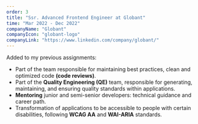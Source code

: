 ```yaml
---
order: 3
title: "Ssr. Advanced Frontend Engineer at Globant"
time: "Mar 2022 - Dec 2022"
companyName: "Globant"
companyIcon: "globant-logo"
companyLink: "https://www.linkedin.com/company/globant/"
---
```


Added to my previous assignments:

- Part of the team responsible for maintaining best practices, clean and optimized code **(code reviews)**.
- Part of the **Quality Engineering (QE)** team, responsible for generating, maintaining, and ensuring quality standards within applications.
- **Mentoring** junior and semi-senior developers: technical guidance and career path.
- Transformation of applications to be accessible to people with certain disabilities, following **WCAG AA** and **WAI-ARIA** standards.
